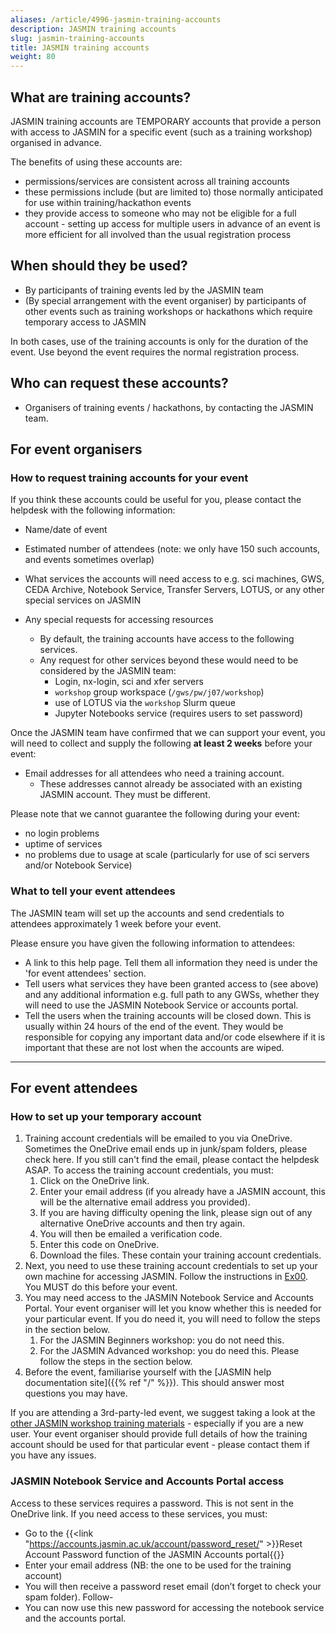 ```yaml
---
aliases: /article/4996-jasmin-training-accounts
description: JASMIN training accounts
slug: jasmin-training-accounts
title: JASMIN training accounts
weight: 80
---
```


## What are training accounts?

JASMIN training accounts are TEMPORARY accounts that provide a person with
access to JASMIN for a specific event (such as a training workshop) organised
in advance.

The benefits of using these accounts are:

- permissions/services are consistent across all training accounts 
- these permissions include (but are limited to) those normally anticipated for use within training/hackathon events
- they provide access to someone who may not be eligible for a full account - setting up access for multiple users in advance of an event is more efficient for all involved than the usual registration process

## When should they be used?

- By participants of training events led by the JASMIN team
- (By special arrangement with the event organiser) by participants of other events such as training workshops or hackathons which require temporary access to JASMIN

In both cases, use of the training accounts is only for the duration of the
event. Use beyond the event requires the normal registration process.

## Who can request these accounts?

- Organisers of training events / hackathons, by contacting the JASMIN team.

## For event organisers

### How to request training accounts for your event

If you think these accounts could be useful for you, please contact the
helpdesk with the following information:

- Name/date of event 
- Estimated number of attendees (note: we only have 150 such accounts, and events sometimes overlap)
- What services the accounts will need access to e.g. sci machines, GWS, CEDA Archive, Notebook Service, Transfer Servers, LOTUS, or any other special services on JASMIN 

- Any special requests for accessing resources
  - By default, the training accounts have access to the following services. 
  - Any request for other services beyond these would need to be considered by the JASMIN team:
    - Login, nx-login, sci and xfer servers
    - `workshop` group workspace (`/gws/pw/j07/workshop`)
    - use of LOTUS via the `workshop` Slurm queue
    - Jupyter Notebooks service (requires users to set password)

Once the JASMIN team have confirmed that we can support your event, you will
need to collect and supply the following **at least 2 weeks** before your
event:

- Email addresses for all attendees who need a training account. 
  - These addresses cannot already be associated with an existing JASMIN account. They must be different.

Please note that we cannot guarantee the following during your event:

- no login problems
- uptime of services
- no problems due to usage at scale (particularly for use of sci servers and/or Notebook Service)

### What to tell your event attendees

The JASMIN team will set up the accounts and send credentials to attendees
approximately 1 week before your event.

Please ensure you have given the following information to attendees:

- A link to this help page. Tell them all information they need is under the 'for event attendees' section.
- Tell users what services they have been granted access to (see above) and any additional information e.g. full path to any GWSs, whether they will need to use the JASMIN Notebook Service or accounts portal. 
- Tell the users when the training accounts will be closed down. This is usually within 24 hours of the end of the event. They would be responsible for copying any important data and/or code elsewhere if it is important that these are not lost when the accounts are wiped.

***

## For event attendees

### How to set up your temporary account

1. Training account credentials will be emailed to you via OneDrive. Sometimes the OneDrive email ends up in junk/spam folders, please check here. If you still can't find the email, please contact the helpdesk ASAP. To access the training account credentials, you must:
    1. Click on the OneDrive link.
    1. Enter your email address (if you already have a JASMIN account, this will be the alternative email address you provided).
    1. If you are having difficulty opening the link, please sign out of any alternative OneDrive accounts and then try again.
    1. You will then be emailed a verification code.
    1. Enter this code on OneDrive.
    1. Download the files. These contain your training account credentials.
1. Next, you need to use these training account credentials to set up your own machine for accessing JASMIN. Follow the instructions in [Ex00](https://github.com/cedadev/jasmin-workshop/tree/master/exercises/ex00). You MUST do this before your event.
1. You may need access to the JASMIN Notebook Service and Accounts Portal. Your event organiser will let you know whether this is needed for your particular event. If you do need it, you will need to follow the steps in the section below.
    1. For the JASMIN Beginners workshop: you do not need this.
    1. For the JASMIN Advanced workshop: you do need this. Please follow the steps in the section below.
1. Before the event, familiarise yourself with the [JASMIN help documentation site]({{% ref "/" %}}). This should answer most questions you may have.

If you are attending a 3rd-party-led event, we suggest taking a look at the
[other JASMIN workshop training materials](https://github.com/cedadev/jasmin-workshop)
\- especially if you are a new user. Your event organiser should
provide full details of how the training account should be used for that
particular event - please contact them if you have any issues.

### JASMIN Notebook Service and Accounts Portal access

Access to these services requires a password. This is not sent in the OneDrive
link. If you need access to these services, you must:

- Go to the {{<link "https://accounts.jasmin.ac.uk/account/password_reset/" >}}Reset Account Password function of the JASMIN Accounts portal{{</link>}}
- Enter your email address (NB: the one to be used for the training account)
- You will then receive a password reset email (don’t forget to check your spam folder). Follow-
- You can now use this new password for accessing the notebook service and the accounts portal.
